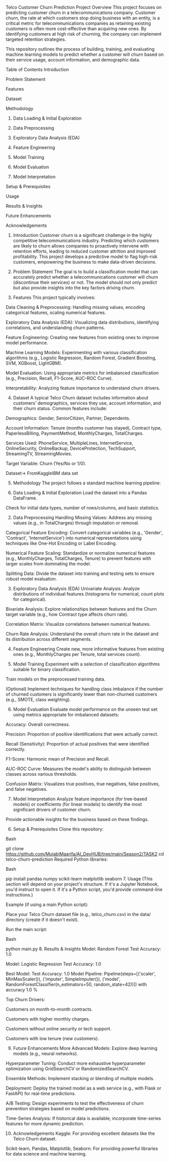 Telco Customer Churn Prediction
Project Overview
This project focuses on predicting customer churn in a telecommunications company. Customer churn, the rate at which customers stop doing business with an entity, is a critical metric for telecommunications companies as retaining existing customers is often more cost-effective than acquiring new ones. By identifying customers at high risk of churning, the company can implement targeted retention strategies.

This repository outlines the process of building, training, and evaluating machine learning models to predict whether a customer will churn based on their service usage, account information, and demographic data.

Table of Contents
Introduction

Problem Statement

Features

Dataset

Methodology

1. Data Loading & Initial Exploration

2. Data Preprocessing

3. Exploratory Data Analysis (EDA)

4. Feature Engineering

5. Model Training

6. Model Evaluation

7. Model Interpretation

Setup & Prerequisites

Usage

Results & Insights

Future Enhancements

Acknowledgements

1. Introduction
Customer churn is a significant challenge in the highly competitive telecommunications industry. Predicting which customers are likely to churn allows companies to proactively intervene with retention efforts, leading to reduced customer attrition and improved profitability. This project develops a predictive model to flag high-risk customers, empowering the business to make data-driven decisions.

2. Problem Statement
The goal is to build a classification model that can accurately predict whether a telecommunications customer will churn (discontinue their services) or not. The model should not only predict but also provide insights into the key factors driving churn.

3. Features
This project typically involves:

Data Cleaning & Preprocessing: Handling missing values, encoding categorical features, scaling numerical features.

Exploratory Data Analysis (EDA): Visualizing data distributions, identifying correlations, and understanding churn patterns.

Feature Engineering: Creating new features from existing ones to improve model performance.

Machine Learning Models: Experimenting with various classification algorithms (e.g., Logistic Regression, Random Forest, Gradient Boosting, SVM, XGBoost, LightGBM).

Model Evaluation: Using appropriate metrics for imbalanced classification (e.g., Precision, Recall, F1-Score, AUC-ROC Curve).

Interpretability: Analyzing feature importance to understand churn drivers.

4. Dataset
A typical Telco Churn dataset includes information about customers' demographics, services they use, account information, and their churn status. Common features include:

Demographics: Gender, SeniorCitizen, Partner, Dependents.

Account Information: Tenure (months customer has stayed), Contract type, PaperlessBilling, PaymentMethod, MonthlyCharges, TotalCharges.

Services Used: PhoneService, MultipleLines, InternetService, OnlineSecurity, OnlineBackup, DeviceProtection, TechSupport, StreamingTV, StreamingMovies.

Target Variable: Churn (Yes/No or 1/0).

Dataset-> FromKaggleIBM data set

5. Methodology
The project follows a standard machine learning pipeline:

1. Data Loading & Initial Exploration
Load the dataset into a Pandas DataFrame.

Check for initial data types, number of rows/columns, and basic statistics.

2. Data Preprocessing
Handling Missing Values: Address any missing values (e.g., in TotalCharges) through imputation or removal.

Categorical Feature Encoding: Convert categorical variables (e.g., 'Gender', 'Contract', 'InternetService') into numerical representations using techniques like One-Hot Encoding or Label Encoding.

Numerical Feature Scaling: Standardize or normalize numerical features (e.g., MonthlyCharges, TotalCharges, Tenure) to prevent features with larger scales from dominating the model.

Splitting Data: Divide the dataset into training and testing sets to ensure robust model evaluation.

3. Exploratory Data Analysis (EDA)
Univariate Analysis: Analyze distributions of individual features (histograms for numerical, count plots for categorical).

Bivariate Analysis: Explore relationships between features and the Churn target variable (e.g., how Contract type affects churn rate).

Correlation Matrix: Visualize correlations between numerical features.

Churn Rate Analysis: Understand the overall churn rate in the dataset and its distribution across different segments.

4. Feature Engineering
Create new, more informative features from existing ones (e.g., MonthlyCharges per Tenure, total services count).

5. Model Training
Experiment with a selection of classification algorithms suitable for binary classification.

Train models on the preprocessed training data.

(Optional) Implement techniques for handling class imbalance if the number of churned customers is significantly lower than non-churned customers (e.g., SMOTE, class weighting).

6. Model Evaluation
Evaluate model performance on the unseen test set using metrics appropriate for imbalanced datasets:

Accuracy: Overall correctness.

Precision: Proportion of positive identifications that were actually correct.

Recall (Sensitivity): Proportion of actual positives that were identified correctly.

F1-Score: Harmonic mean of Precision and Recall.

AUC-ROC Curve: Measures the model's ability to distinguish between classes across various thresholds.

Confusion Matrix: Visualizes true positives, true negatives, false positives, and false negatives.

7. Model Interpretation
Analyze feature importance (for tree-based models) or coefficients (for linear models) to identify the most significant drivers of customer churn.

Provide actionable insights for the business based on these findings.

6. Setup & Prerequisites
Clone this repository:

Bash

git clone https://github.com/MujabiMaarifa/AI_DevHUB/tree/main/Season2/TASK2
cd telco-churn-prediction
Required Python libraries:

Bash

pip install pandas numpy scikit-learn matplotlib seaborn
7. Usage
(This section will depend on your project's structure. If it's a Jupyter Notebook, you'd instruct to open it. If it's a Python script, you'd provide command-line instructions.)

Example (if using a main Python script):

Place your Telco Churn dataset file (e.g., telco_churn.csv) in the data/ directory (create if it doesn't exist).

Run the main script:

Bash

python main.py
8. Results & Insights
Model:  Random Forest
Test Accuracy: 1.0

Model:  Logistic Regression
Test Accuracy: 1.0

Best Model:
Test Accuracy: 1.0
Model Pipeline: Pipeline(steps=[('scaler', MinMaxScaler()), ('imputer', SimpleImputer()),
                ('model',
                 RandomForestClassifier(n_estimators=50, random_state=42))]) with accuracy 1.0 %

Top Churn Drivers:

Customers on month-to-month contracts.

Customers with higher monthly charges.

Customers without online security or tech support.

Customers with low tenure (new customers).

9. Future Enhancements
More Advanced Models: Explore deep learning models (e.g., neural networks).

Hyperparameter Tuning: Conduct more exhaustive hyperparameter optimization using GridSearchCV or RandomizedSearchCV.

Ensemble Methods: Implement stacking or blending of multiple models.

Deployment: Deploy the trained model as a web service (e.g., with Flask or FastAPI) for real-time predictions.

A/B Testing: Design experiments to test the effectiveness of churn prevention strategies based on model predictions.

Time-Series Analysis: If historical data is available, incorporate time-series features for more dynamic prediction.

10. Acknowledgements
Kaggle: For providing excellent datasets like the Telco Churn dataset.

Scikit-learn, Pandas, Matplotlib, Seaborn: For providing powerful libraries for data science and machine learning.